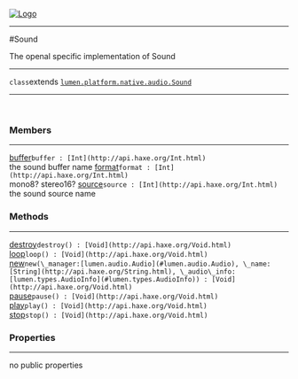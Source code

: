 
[![Logo](../../../images/logo.png)](../../../api/index.html)

---



#Sound

The openal specific implementation of Sound

---

`class`extends <code><span>[lumen.platform.native.audio.Sound]()</span></code>
<span class="meta">

</span>


---

&nbsp;
&nbsp;

<h3>Members</h3> <hr/><span class="member apipage">
            <a name="buffer"><a class="lift" href="#buffer">buffer</a></a><code class="signature apipage">buffer : [Int](http://api.haxe.org/Int.html)</code><br/></span>
        <span class="small_desc_flat">the sound buffer name</span><span class="member apipage">
            <a name="format"><a class="lift" href="#format">format</a></a><code class="signature apipage">format : [Int](http://api.haxe.org/Int.html)</code><br/></span>
        <span class="small_desc_flat">mono8? stereo16?</span><span class="member apipage">
            <a name="source"><a class="lift" href="#source">source</a></a><code class="signature apipage">source : [Int](http://api.haxe.org/Int.html)</code><br/></span>
        <span class="small_desc_flat">the sound source name</span>

<h3>Methods</h3> <hr/><span class="method apipage">
            <a name="destroy"><a class="lift" href="#destroy">destroy</a></a><code class="signature apipage">destroy() : [Void](http://api.haxe.org/Void.html)</code><br/><span class="small_desc_flat"></span>
        </span>
    <span class="method apipage">
            <a name="loop"><a class="lift" href="#loop">loop</a></a><code class="signature apipage">loop() : [Void](http://api.haxe.org/Void.html)</code><br/><span class="small_desc_flat"></span>
        </span>
    <span class="method apipage">
            <a name="new"><a class="lift" href="#new">new</a></a><code class="signature apipage">new(\_manager:<span>[lumen.audio.Audio](#lumen.audio.Audio)</span>, \_name:<span>[String](http://api.haxe.org/String.html)</span>, \_audio\_info:<span>[lumen.types.AudioInfo](#lumen.types.AudioInfo)</span>) : [Void](http://api.haxe.org/Void.html)</code><br/><span class="small_desc_flat"></span>
        </span>
    <span class="method apipage">
            <a name="pause"><a class="lift" href="#pause">pause</a></a><code class="signature apipage">pause() : [Void](http://api.haxe.org/Void.html)</code><br/><span class="small_desc_flat"></span>
        </span>
    <span class="method apipage">
            <a name="play"><a class="lift" href="#play">play</a></a><code class="signature apipage">play() : [Void](http://api.haxe.org/Void.html)</code><br/><span class="small_desc_flat"></span>
        </span>
    <span class="method apipage">
            <a name="stop"><a class="lift" href="#stop">stop</a></a><code class="signature apipage">stop() : [Void](http://api.haxe.org/Void.html)</code><br/><span class="small_desc_flat"></span>
        </span>
    

<h3>Properties</h3> <hr/>no public properties

&nbsp;
&nbsp;
&nbsp;